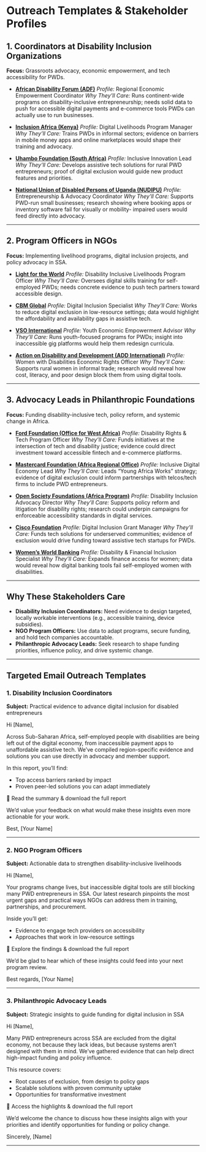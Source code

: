 # Outreach Templates & Stakeholder Profiles

## 1. Coordinators at Disability Inclusion Organizations

**Focus:** Grassroots advocacy, economic empowerment, and tech accessibility for
PWDs.

* [**African Disability Forum (ADF)**](https://africandisabilityforum.org/)
  *Profile:* Regional Economic Empowerment Coordinator
  *Why They’ll Care:* Runs continent-wide programs on disability-inclusive
  entrepreneurship; needs solid data to push for accessible digital payments
  and e-commerce tools PWDs can actually use to run businesses.

* [**Inclusion Africa (Kenya)**](https://inclusionafrica.africa/)
  *Profile:* Digital Livelihoods Program Manager
  *Why They’ll Care:* Trains PWDs in informal sectors; evidence on barriers in
  mobile money apps and online marketplaces would shape their training and
  advocacy.

* [**Uhambo Foundation (South Africa)**](https://www.masanawaafrika.org/grantee/uhambo-foundation)
  *Profile:* Inclusive Innovation Lead
  *Why They’ll Care:* Develops assistive tech solutions for rural PWD
  entrepreneurs; proof of digital exclusion would guide new product features
  and priorities.

* [**National Union of Disabled Persons of Uganda (NUDIPU)**](https://nudipu.org/)
  *Profile:* Entrepreneurship & Advocacy Coordinator
  *Why They’ll Care:* Supports PWD-run small businesses; research showing
  where booking apps or inventory software fail for visually or mobility-
  impaired users would feed directly into advocacy.

---

## 2. Program Officers in NGOs

**Focus:** Implementing livelihood programs, digital inclusion projects, and policy
advocacy in SSA.

* [**Light for the World**](https://www.light-for-the-world.org/)
  *Profile:* Disability Inclusive Livelihoods Program Officer
  *Why They’ll Care:* Oversees digital skills training for self-employed PWDs;
  needs concrete evidence to push tech partners toward accessible design.

* [**CBM Global**](https://cbm-global.org/)
  *Profile:* Digital Inclusion Specialist
  *Why They’ll Care:* Works to reduce digital exclusion in low-resource
  settings; data would highlight the affordability and availability gaps in
  assistive tech.

* [**VSO International**](https://www.vsointernational.org/)
  *Profile:* Youth Economic Empowerment Advisor
  *Why They’ll Care:* Runs youth-focused programs for PWDs; insight into
  inaccessible gig platforms would help them redesign curricula.

* [**Action on Disability and Development
  (ADD International)**](https://add.org.uk/)
  *Profile:* Women with Disabilities Economic Rights Officer
  *Why They’ll Care:* Supports rural women in informal trade; research would
  reveal how cost, literacy, and poor design block them from using digital
  tools.

---

## 3. Advocacy Leads in Philanthropic Foundations

**Focus:** Funding disability-inclusive tech, policy reform, and systemic change
in Africa.

* [**Ford Foundation (Office for West Africa)**](https://www.fordfoundation.org/our-work-around-the-world/west-africa/)
  *Profile:* Disability Rights & Tech Program Officer
  *Why They’ll Care:* Funds initiatives at the intersection of tech and
  disability justice; evidence could direct investment toward accessible
  fintech and e-commerce platforms.

* [**Mastercard Foundation (Africa Regional
  Office)**](https://mastercardfdn.org/en/where-we-work/)
  *Profile:* Inclusive Digital Economy Lead
  *Why They’ll Care:* Leads “Young Africa Works” strategy; evidence of digital
  exclusion could inform partnerships with telcos/tech firms to include PWD
  entrepreneurs.

* [**Open Society Foundations (Africa
  Program)**](https://www.opensocietyfoundations.org/what-we-do/regions/africa)
  *Profile:* Disability Inclusion Advocacy Director
  *Why They’ll Care:* Supports policy reform and litigation for disability
  rights; research could underpin campaigns for enforceable accessibility
  standards in digital services.

* [**Cisco Foundation**](https://www.cisco.com/site/us/en/about/purpose/social-impact/cisco-foundation.html)
  *Profile:* Digital Inclusion Grant Manager
  *Why They’ll Care:* Funds tech solutions for underserved communities;
  evidence of exclusion would drive funding toward assistive tech startups for
  PWDs.

* [**Women’s World Banking**](https://www.womensworldbanking.org/)
  *Profile:* Disability & Financial Inclusion Specialist
  *Why They’ll Care:* Expands finance access for women; data would reveal how
  digital banking tools fail self-employed women with disabilities.

---

## Why These Stakeholders Care

* **Disability Inclusion Coordinators:** Need evidence to design targeted,
locally workable interventions (e.g., accessible training, device subsidies).
* **NGO Program Officers:** Use data to adapt programs, secure funding,
and hold tech companies accountable.
* **Philanthropic Advocacy Leads:** Seek research to shape funding priorities,
influence policy, and drive systemic change.

---

## Targeted Email Outreach Templates

### 1. Disability Inclusion Coordinators

**Subject:** Practical evidence to advance digital inclusion for disabled entrepreneurs

Hi \[Name],

Across Sub-Saharan Africa, self-employed people with disabilities are being
left out of the digital economy, from inaccessible payment apps to unaffordable
assistive tech. We’ve compiled region-specific evidence and solutions you can
use directly in advocacy and member support.

In this report, you’ll find:

* Top access barriers ranked by impact
* Proven peer-led solutions you can adapt immediately

📄 Read the summary & download the full report

We’d value your feedback on what would make these insights even more actionable
for your work.

Best,
\[Your Name]

---

### 2. NGO Program Officers

**Subject:** Actionable data to strengthen disability-inclusive livelihoods

Hi \[Name],

Your programs change lives, but inaccessible digital tools are still blocking
many PWD entrepreneurs in SSA. Our latest research pinpoints the most urgent
gaps and practical ways NGOs can address them in training, partnerships, and procurement.

Inside you’ll get:

* Evidence to engage tech providers on accessibility
* Approaches that work in low-resource settings

📄 Explore the findings & download the full report

We’d be glad to hear which of these insights could feed into your next program review.

Best regards,
\[Your Name]

---

### 3. Philanthropic Advocacy Leads

**Subject:** Strategic insights to guide funding for digital inclusion in SSA

Hi \[Name],

Many PWD entrepreneurs across SSA are excluded from the digital economy,
not because they lack ideas, but because systems aren’t designed with them
in mind. We’ve gathered evidence that can help direct high-impact funding and
policy influence.

This resource covers:

* Root causes of exclusion, from design to policy gaps
* Scalable solutions with proven community uptake
* Opportunities for transformative investment

📄 Access the highlights & download the full report

We’d welcome the chance to discuss how these insights align with
your priorities and identify opportunities for funding or policy change.

Sincerely,
\[Name]

---
